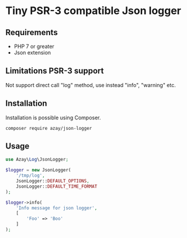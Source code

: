 # Tiny PSR-3 compatible Json logger

## Requirements

- PHP 7 or greater
- Json extension

## Limitations PSR-3 support
Not support direct call "log" method, use instead "info", "warning" etc.

## Installation

Installation is possible using Composer.

```shell
composer require azay/json-logger
```

## Usage
```php
use Azay\Log\JsonLogger;

$logger = new JsonLogger(
    '/tmp/log',
    JsonLogger::DEFAULT_OPTIONS,
    JsonLogger::DEFAULT_TIME_FORMAT
);

$logger->info(
    'Info message for json logger',
    [
        'Foo' => 'Boo'
    ]
);
```